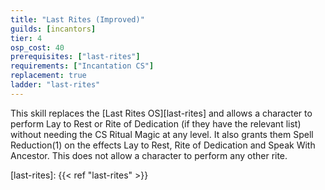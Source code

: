 ```yaml
---
title: "Last Rites (Improved)"
guilds: [incantors]
tier: 4
osp_cost: 40
prerequisites: ["last-rites"]
requirements: ["Incantation CS"]
replacement: true
ladder: "last-rites"
---
```

This skill replaces the [Last Rites OS][last-rites] and allows a character to perform Lay to Rest or Rite of Dedication (if they have the relevant list) without needing the CS Ritual Magic at any level. It also grants them Spell Reduction(1) on the effects Lay to Rest, Rite of Dedication and Speak With Ancestor. This does not allow a character to perform any other rite.

[last-rites]: {{< ref "last-rites" >}}